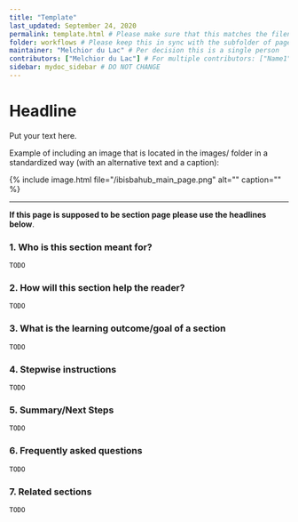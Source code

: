 ```yaml
---
title: "Template"
last_updated: September 24, 2020
permalink: template.html # Please make sure that this matches the filename appended with .html
folder: workflows # Please keep this in sync with the subfolder of pages/
maintainer: "Melchior du Lac" # Per decision this is a single person
contributors: ["Melchior du Lac"] # For multiple contributors: ["Name1", "Name2"]
sidebar: mydoc_sidebar # DO NOT CHANGE
---
```


# Headline

Put your text here.

Example of including an image that is located in the images/ folder in a standardized way (with an alternative text and a caption):

{% include image.html file="/ibisbahub_main_page.png" alt="" caption="" %}

---

**If this page is supposed to be section page please use the headlines below**. 

### 1. Who is this section meant for?
`TODO`
 
### 2. How will this section help the reader?
`TODO`
 
### 3. What is the learning outcome/goal of a section
`TODO`

### 4. Stepwise instructions
`TODO`

### 5. Summary/Next Steps
`TODO`
 
### 6. Frequently asked questions
`TODO`
 
### 7. Related sections
`TODO`
